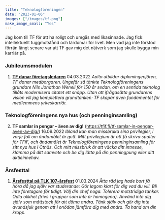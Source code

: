 ```yaml
---
title: "Teknologföreningen"
date: "2023-01-06"
images: ["/images/tf.png"]
make_image_small: "Yes"
---
```


Jag kom till TF för att ha roligt och umgås med likasinnade. Jag fick intellektuellt tuggmotstånd och lärdomar för livet. Men vad jag inte förstod förrän långt senare var att TF gav mig det nätverk som jag skulle bygga min karriär på.

### Jubileumsmodulen

1. **[TF danar företagsledaren](../tf-danar-foretagsledaren/)** 04.03.2022
   _Aalto utbildar diplomingenjören, TF danar medborgaren. Ungefär så tänkte Teknologföreningens grundare Nils Jonathan Wenell för 150 år sedan, om en sentida teknolog tillåts modernisera citatet ett snäpp._
   _Utan att ifrågasätta grundarens vision vill jag komplettera grundtanken: TF skapar även fundamentet för medlemmens yrkeskarriär._


### Teknologföreningens nya hus (och penninginsamling)

2. **TF samlar in pengar – även av dig!** (https://tfif.fi/tf-samlar-in-pengar-aven-av-dig/) 16.09.2022
   _Ibland kan man missbruka sina privilegier, i varje fall om ändamålet är gott. Mitt privilegium är att få skriva spalter för TFiF, och ändamålet är Teknologföreningens penninginsamling för sitt nya hus i Otnäs. Och mitt missbruk är att väcka ditt intresse, klämma på ditt samvete och be dig lätta på din penningpung eller ditt aktieinnehav._

### Årsfesttal

1. **[Årsfesttal på TLK 107-årsfest](../tlk-107/)** 01.03.2024
   _Åtta råd jag hade bort få höra då jag själv var studerande: Gör lagom klart för dig vad du vill. Bli inte företagare för tidigt. Välj din chef noga. Tolerera motstridiga tankar. Odla olikhet (trivs i grupper som inte är homogena). Använd inte dig själv som måttstock för att döma andra. Tänk själv och gör dig inte avundsjuk genom att i onödan jämföra dig med andra. Ta hand om din kropp._
